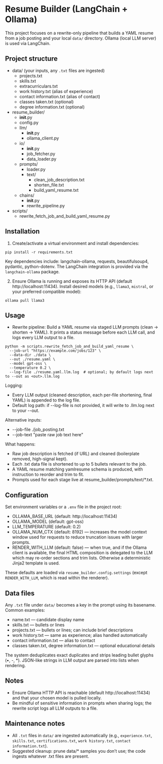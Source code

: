 # Resume Builder (LangChain + Ollama)

This project focuses on a rewrite-only pipeline that builds a YAML resume from a job posting and your local `data/` directory. Ollama (local LLM server) is used via LangChain.

## Project structure

- data/ (your inputs, any `.txt` files are ingested)
  - projects.txt
  - skills.txt
  - extracurriculars.txt
  - work history.txt (alias of experience)
  - contact information.txt (alias of contact)
  - classes taken.txt (optional)
  - degree information.txt (optional)
- resume_builder/
  - __init__.py
  - config.py
  - llm/
    - __init__.py
    - ollama_client.py
  - io/
    - __init__.py
    - job_fetcher.py
    - data_loader.py
  - prompts/
    - loader.py
    - text/
      - clean_job_description.txt
      - shorten_file.txt
      - build_yaml_resume.txt
  - chains/
    - __init__.py
    - rewrite_pipeline.py
- scripts/
  - rewrite_fetch_job_and_build_yaml_resume.py

## Installation

1) Create/activate a virtual environment and install dependencies:

```
pip install -r requirements.txt
```

Key dependencies include: langchain-ollama, requests, beautifulsoup4, pydantic, python-dotenv. The LangChain integration is provided via the `langchain-ollama` package.

2) Ensure Ollama is running and exposes its HTTP API (default http://localhost:11434). Install desired models (e.g., `llama3`, `mistral`, or your preferred compatible model):

```
ollama pull llama3
```

## Usage

- Rewrite pipeline: Build a YAML resume via staged LLM prompts (clean -> shorten -> YAML). It prints a status message before each LLM call, and logs every LLM output to a file.

```
python -m scripts.rewrite_fetch_job_and_build_yaml_resume \
  --job-url "https://example.com/jobs/123" \
  --data-dir ./data \
  --out ./resume.yaml \
  --model gpt-oss \
  --temperature 0.2 \
  --log-file ./resume.yaml.llm.log  # optional; by default logs next to --out as <out>.llm.log
```

Logging:
- Every LLM output (cleaned description, each per-file shortening, final YAML) is appended to the log file.
- Default log path: if --log-file is not provided, it will write to <out>.llm.log next to your --out.

Alternative inputs:
- --job-file ./job_posting.txt
- --job-text "paste raw job text here"

What happens:
- Raw job description is fetched (if URL) and cleaned (boilerplate removed, high-signal kept).
- Each .txt data file is shortened to up to 5 bullets relevant to the job.
- A YAML resume matching yamlresume schema is produced, with instruction to reorder and trim to fit.
- Prompts used for each stage live at resume_builder/prompts/text/*.txt.

## Configuration

Set environment variables or a `.env` file in the project root:

- OLLAMA_BASE_URL (default: http://localhost:11434)
- OLLAMA_MODEL (default: gpt-oss)
- LLM_TEMPERATURE (default: 0.2)
- OLLAMA_NUM_CTX (default: 8192) — increases the model context window used for requests to reduce truncation issues with larger prompts.
- RENDER_WITH_LLM (default: false) — when true, and if the Ollama client is available, the final HTML composition is delegated to the LLM which may re-order sections and trim lists. Otherwise a deterministic Jinja2 template is used.

These defaults are loaded via `resume_builder.config.settings` (except `RENDER_WITH_LLM`, which is read within the renderer).

## Data files

Any `.txt` file under `data/` becomes a key in the prompt using its basename. Common examples:
- name.txt — candidate display name
- skills.txt — bullets or lines
- projects.txt — bullets or lines; can include brief descriptions
- work history.txt — same as experience; alias handled automatically
- contact information.txt — alias to contact
- classes taken.txt, degree information.txt — optional educational details

The system deduplicates exact duplicates and strips leading bullet glyphs (•, -, *). JSON-like strings in LLM output are parsed into lists when rendering.

## Notes

- Ensure Ollama HTTP API is reachable (default http://localhost:11434) and that your chosen model is pulled locally.
- Be mindful of sensitive information in prompts when sharing logs; the rewrite script logs all LLM outputs to a file.

## Maintenance notes

- All `.txt` files in `data/` are ingested automatically (e.g., `experience.txt`, `skills.txt`, `certifications.txt`, `work history.txt`, `contact information.txt`).
- Suggested cleanup: prune data/* samples you don’t use; the code ingests whatever .txt files are present.
